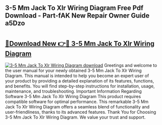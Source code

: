 ## 3-5 Mm Jack To Xlr Wiring Diagram Free Pdf Download - Part-fAK New Repair Owner Guide a5Dzo

# <h2><a href="http://dfmuy66.blite.top/?on=3-5+Mm+Jack+To+Xlr+Wiring+Diagram">🔗Download New 👉🔴 3-5 Mm Jack To Xlr Wiring Diagram</a></h2>

[![3-5 Mm Jack To Xlr Wiring Diagram download](https://i.imgur.com/lujVjoI.png)](http://dfmuy66.blite.top/?on=3-5+Mm+Jack+To+Xlr+Wiring+Diagram)
Greetings and welcome to the user manual for your newly obtained 3-5 Mm Jack To Xlr Wiring Diagram. This manual is intended to help you become an expert user of your product by providing a detailed explanation of its features, functions, and benefits. You will find step-by-step instructions for installation, usage, maintenance, and troubleshooting. Important Information Regarding Software 3-5 Mm Jack To Xlr Wiring Diagram This product requires compatible software for optimal performance. This remarkable 3-5 Mm Jack To Xlr Wiring Diagram offers a seamless blend of functionality and user-friendliness, thanks to its advanced features. Thank You for Choosing 3-5 Mm Jack To Xlr Wiring Diagram. We value your trust and support.
